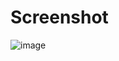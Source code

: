 # Screenshot 

![image](https://user-images.githubusercontent.com/98846377/204932297-90e6c778-162a-46c3-90ef-4bb2c7eec06d.png)
